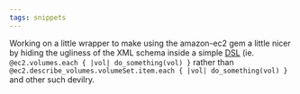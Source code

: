 ```yaml
---
tags: snippets
---
```


Working on a little wrapper to make using the amazon-ec2 gem a little nicer by hiding the ugliness of the XML schema inside a simple [DSL](/wiki/DSL) (ie. `@ec2.volumes.each { |vol| do_something(vol) }` rather than `@ec2.describe_volumes.volumeSet.item.each { |vol| do_something(vol) }` and other such devilry.
